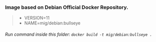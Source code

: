 ### Image based on Debian Official Docker Repository.

> * VERSION=11
> * NAME=mig/debian:bullseye

###### Run command inside this folder: `docker build -t mig/debian:bullseye .`
